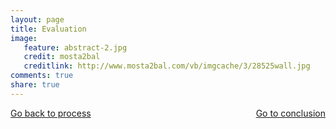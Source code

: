 ```yaml
---
layout: page 
title: Evaluation
image: 
   feature: abstract-2.jpg
   credit: mosta2bal
   creditlink: http://www.mosta2bal.com/vb/imgcache/3/28525wall.jpg
comments: true
share: true 
---
```










<div style="float: left"> 
<a href="{{ site.url }}/projects/defence/project-1/process-1/" class="btn">Go back to process</a>
</div>

<div style="float: right"> 
<a href="{{ site.url }}/projects/defence/project-1/conclusion-1/" class="btn">Go to conclusion</a>
</div>